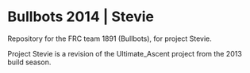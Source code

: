 Bullbots 2014 | Stevie
======================
Repository for the FRC team 1891 (Bullbots), for project Stevie.

Project Stevie is a revision of the Ultimate_Ascent project from the 2013 build season.